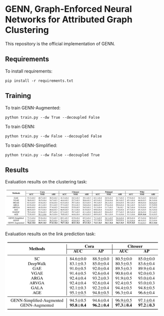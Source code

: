 # GENN, Graph-Enforced Neural Networks for Attributed Graph Clustering

This repository is the official implementation of GENN. 


## Requirements

To install requirements:

```setup
pip install -r requirements.txt
```


## Training

To train GENN-Augmented:

```
python train.py --dw True --decoupled False
```

To train GENN:

```
python train.py --dw False --decoupled False
```

To train GENN-Simplified:

```
python train.py --dw False --decoupled True
```




## Results

  Evaluation results on the clustering task:

<img src="./cluster_performance.png" style="zoom:80%;" />

Evaluation results on the link prediction task:

<img src="./link_performance.png" style="zoom:80%;" />